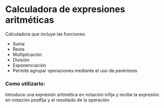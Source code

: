 # Calculadora de expresiones aritméticas
Calculadora que incluye las funciones:
  - Suma
  - Resta
  - Multiplicación
  - División
  - Exponenciación
  - Permite agrupar operaciones mediante el uso de paréntesis

### Como utilizarlo:
Introduce una expresión aritmética en notación infija y recibe la expresión en notación postfija y el resultado de la operación.
